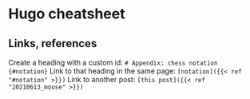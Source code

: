 # Hugo cheatsheet

## Links, references
Create a heading with a custom id:     `# Appendix: chess notation {#notation}`
Link to that heading in the same page: `[notation]({{< ref "#notation" >}})`
Link to another post:                  `[this post]({{< ref "20210613_mouse" >}})`
